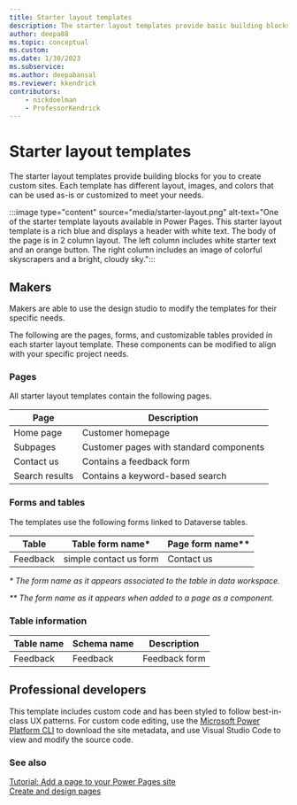 ```yaml
---
title: Starter layout templates
description: The starter layout templates provide basic building blocks for you to create custom sites.
author: deepa88 
ms.topic: conceptual
ms.custom: 
ms.date: 1/30/2023
ms.subservice:
ms.author: deepabansal 
ms.reviewer: kkendrick
contributors:
    - nickdoelman
    - ProfessorKendrick
---
```


# Starter layout templates

The starter layout templates provide building blocks for you to create custom sites. Each template has different layout, images, and colors that can be used as-is or customized to meet your needs.

:::image type="content" source="media/starter-layout.png" alt-text="One of the starter template layouts available in Power Pages.  This starter layout template is a rich blue and displays a header with white text. The body of the page is in 2 column layout.  The left column includes white starter text and an orange button.  The right column includes an image of colorful skyscrapers and a bright, cloudy sky.":::

## Makers

Makers are able to use the design studio to modify the templates for their specific needs.

The following are the pages, forms, and customizable tables provided in each starter layout template. These components can be modified to align with your specific project needs.

### Pages

All starter layout templates contain the following pages.

| **Page**       | **Description**                         |
|----------------|-----------------------------------------|
| Home page      | Customer homepage                       |
| Subpages       | Customer pages with standard components |
| Contact us     | Contains a feedback form                |
| Search results | Contains a keyword-based search         |

### Forms and tables

The templates use the following forms linked to Dataverse tables.

| Table    | Table form name\*      | Page form name\*\* |
|----------|------------------------|--------------------|
| Feedback | simple contact us form | Contact us         |

*\* The form name as it appears associated to the table in data workspace.*

*\*\* The form name as it appears when added to a page as a component.*

### Table information

| Table name | Schema name | Description   |
|------------|-------------|---------------|
| Feedback   | Feedback    | Feedback form |

## Professional developers

This template includes custom code and has been styled to follow best-in-class UX patterns. For custom code editing, use the [Microsoft Power Platform CLI](../configure/cli-tutorial.md) to download the site metadata, and use Visual Studio Code to view and modify the source code.

### See also

[Tutorial: Add a page to your Power Pages site](../getting-started/tutorial-add-webpage.md)  
[Create and design pages](../getting-started/first-page.md)
